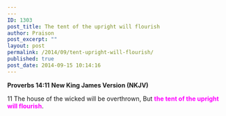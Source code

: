 ```yaml
---
---
ID: 1303
post_title: The tent of the upright will flourish
author: Praison
post_excerpt: ""
layout: post
permalink: /2014/09/tent-upright-will-flourish/
published: true
post_date: 2014-09-15 10:14:16
---
```

<strong>Proverbs 14:11</strong>
<strong> New King James Version (NKJV)</strong>

11 The house of the wicked will be overthrown,
But <span style="color: #ff00ff;"><strong>the tent of the upright will flourish</strong></span>.
